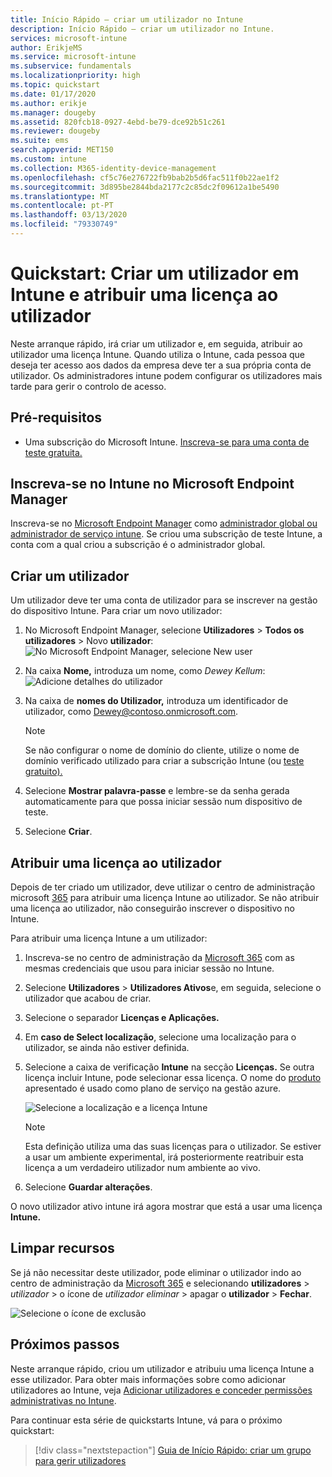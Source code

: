 ```yaml
---
title: Início Rápido – criar um utilizador no Intune
description: Início Rápido – criar um utilizador no Intune.
services: microsoft-intune
author: ErikjeMS
ms.service: microsoft-intune
ms.subservice: fundamentals
ms.localizationpriority: high
ms.topic: quickstart
ms.date: 01/17/2020
ms.author: erikje
ms.manager: dougeby
ms.assetid: 820fcb18-0927-4ebd-be79-dce92b51c261
ms.reviewer: dougeby
ms.suite: ems
search.appverid: MET150
ms.custom: intune
ms.collection: M365-identity-device-management
ms.openlocfilehash: cf5c76e276722fb9bab2b5d6fac511f0b22ae1f2
ms.sourcegitcommit: 3d895be2844bda2177c2c85dc2f09612a1be5490
ms.translationtype: MT
ms.contentlocale: pt-PT
ms.lasthandoff: 03/13/2020
ms.locfileid: "79330749"
---
```

# <a name="quickstart-create-a-user-in-intune-and-assign-the-user-a-license"></a>Quickstart: Criar um utilizador em Intune e atribuir uma licença ao utilizador

Neste arranque rápido, irá criar um utilizador e, em seguida, atribuir ao utilizador uma licença Intune. Quando utiliza o Intune, cada pessoa que deseja ter acesso aos dados da empresa deve ter a sua própria conta de utilizador. Os administradores intune podem configurar os utilizadores mais tarde para gerir o controlo de acesso.

## <a name="prerequisites"></a>Pré-requisitos

- Uma subscrição do Microsoft Intune. [Inscreva-se para uma conta de teste gratuita.](../fundamentals/free-trial-sign-up.md)

## <a name="sign-in-to-intune-in-microsoft-endpoint-manager"></a>Inscreva-se no Intune no Microsoft Endpoint Manager

Inscreva-se no [Microsoft Endpoint Manager](https://go.microsoft.com/fwlink/?linkid=2109431) como [administrador global ou administrador de serviço intune](users-add.md#types-of-administrators). Se criou uma subscrição de teste Intune, a conta com a qual criou a subscrição é o administrador global.

## <a name="create-a-user"></a>Criar um utilizador

Um utilizador deve ter uma conta de utilizador para se inscrever na gestão do dispositivo Intune. Para criar um novo utilizador:

1. No Microsoft Endpoint Manager, selecione **Utilizadores** > **Todos os utilizadores** > Novo **utilizador**: ![No Microsoft Endpoint Manager, selecione New user](./media/quickstart-create-user/create-user.png)
2. Na caixa **Nome,** introduza um nome, como *Dewey Kellum*: ![Adicione detalhes do utilizador](./media/quickstart-create-user/create-user-02.png)
3. Na caixa de **nomes do Utilizador,** introduza um identificador de utilizador, como Dewey@contoso.onmicrosoft.com.

    > [!NOTE]
    > Se não configurar o nome de domínio do cliente, utilize o nome de domínio verificado utilizado para criar a subscrição Intune (ou [teste gratuito).](free-trial-sign-up.md#sign-up-for-a-microsoft-intune-free-trial) 

4. Selecione **Mostrar palavra-passe** e lembre-se da senha gerada automaticamente para que possa iniciar sessão num dispositivo de teste.
5. Selecione **Criar**.

## <a name="assign-a-license-to-the-user"></a>Atribuir uma licença ao utilizador

Depois de ter criado um utilizador, deve utilizar o centro de administração microsoft [365](https://go.microsoft.com/fwlink/p/?LinkId=698854) para atribuir uma licença Intune ao utilizador. Se não atribuir uma licença ao utilizador, não conseguirão inscrever o dispositivo no Intune.

Para atribuir uma licença Intune a um utilizador:

1. Inscreva-se no centro de administração da [Microsoft 365](https://go.microsoft.com/fwlink/p/?LinkId=698854) com as mesmas credenciais que usou para iniciar sessão no Intune.
2. Selecione **Utilizadores** > **Utilizadores Ativos**e, em seguida, selecione o utilizador que acabou de criar.
3. Selecione o separador **Licenças e Aplicações.**
4. Em **caso de Select localização**, selecione uma localização para o utilizador, se ainda não estiver definida.
2. Selecione a caixa de verificação **Intune** na secção **Licenças.** Se outra licença incluir Intune, pode selecionar essa licença. O nome do [produto](https://docs.microsoft.com/azure/active-directory/users-groups-roles/licensing-service-plan-reference) apresentado é usado como plano de serviço na gestão azure.

    ![Selecione a localização e a licença Intune](./media/quickstart-create-user/create-user-03.png)

   > [!NOTE]
   > Esta definição utiliza uma das suas licenças para o utilizador. Se estiver a usar um ambiente experimental, irá posteriormente reatribuir esta licença a um verdadeiro utilizador num ambiente ao vivo.

6. Selecione **Guardar alterações**.

O novo utilizador ativo intune irá agora mostrar que está a usar uma licença **Intune.**

## <a name="clean-up-resources"></a>Limpar recursos

Se já não necessitar deste utilizador, pode eliminar o utilizador indo ao centro de administração da [Microsoft 365](https://go.microsoft.com/fwlink/p/?LinkId=698854) e selecionando **utilizadores** > *utilizador* > o ícone de *utilizador eliminar* > apagar o **utilizador** > **Fechar**.

   ![Selecione o ícone de exclusão](./media/quickstart-create-user/create-user-04.png)

## <a name="next-steps"></a>Próximos passos

Neste arranque rápido, criou um utilizador e atribuiu uma licença Intune a esse utilizador. Para obter mais informações sobre como adicionar utilizadores ao Intune, veja [Adicionar utilizadores e conceder permissões administrativas no Intune](users-add.md).

Para continuar esta série de quickstarts Intune, vá para o próximo quickstart:

> [!div class="nextstepaction"]
> [Guia de Início Rápido: criar um grupo para gerir utilizadores](quickstart-create-group.md)
